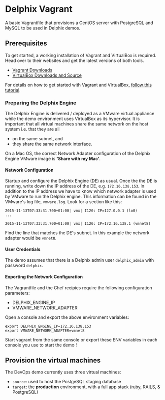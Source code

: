 # Delphix Vagrant

A basic Vagrantfile that provisions a CentOS server with PostgreSQL and MySQL to be used in Delphix demos.

## Prerequisites

To get started, a working installation of Vagrant and VirtualBox is required. Head over to their websites and get the latest versions of both tools.

* [Vagrant Downloads](https://www.vagrantup.com/downloads.html)
* [VirtualBox Downloads and Source](https://www.virtualbox.org/wiki/Downloads)

For details on how to get started with Vagrant and VirtualBox, [follow this tutorial](https://docs.vagrantup.com/v2/getting-started/index.html).

### Preparing the Delphix Engine

The Delphix Engine is delivered / deployed as a VMware virtual appliance while the demo environment uses VirtualBox as its hypervisor. It is important that all virtual machines share the same network on the host system i.e. that they are all 

* on the same subnet, and
* they share the same network interface.

On a Mac OS, the correct Network Adapter configuration of the Delphix Engine VMware image is **'Share with my Mac'**.

#### Network Configuration

Startup and configure the Delphix Engine (DE) as usual. Once the the DE is running, write down the IP address of the DE, e.g. `172.16.138.153`. In addition to the IP address we have to know which network adapter is used by VMware to run the Delphix engine. This information can be found in the VMware's log file, `vmware.log`. Look for a section like this:

	2015-11-13T07:33:31.700+01:00| vmx| I120: IP=127.0.0.1 (lo0)
	...
	
	2015-11-13T07:33:31.700+01:00| vmx| I120: IP=172.16.138.1 (vmnet8)
 
Find the line that matches the DE's subnet. In this example the network adapter would be `vmnet8`.

#### User Credentials

The demo assumes that there is a Delphix admin user `delphix_admin` with password `delphix`.

#### Exporting the Network Configuration

The Vagrantfile and the Chef recipies require the following configuration parameters:

* DELPHIX_ENGINE_IP
* VMWARE_NETWORK_ADAPTER

Open a console and export the above environment variables:

	export DELPHIX_ENGINE_IP=172.16.138.153
	export VMWARE_NETWORK_ADAPTER=vmnet8

Start vagrant from the same console or export these ENV variables in each console you use to start the demo !

## Provision the virtual machines

The DevOps demo currently uses three virtual machines:

* `source`: used to host the PostgeSQL staging database
* `target`: the **production** environment, with a full app stack (ruby, RAILS, & PostgreSQL)

